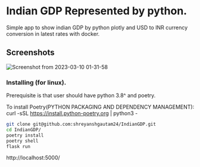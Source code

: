 # Indian GDP Represented by python.

Simple app to show indian GDP by python plotly and USD to INR currency conversion in latest rates with docker.

## Screenshots
![Screenshot from 2023-03-10 01-31-58](https://user-images.githubusercontent.com/45899648/224157327-a601a5d2-17e7-46e3-a8a8-6e6e2a83dd3e.png)

### Installing (for linux).

Prerequisite is that user should have python 3.8^ and poetry.

To install Poetry(PYTHON PACKAGING AND DEPENDENCY MANAGEMENT):
curl -sSL https://install.python-poetry.org | python3 -

```sh
git clone git@github.com:shreyanshgautam24/IndianGDP.git
cd IndianGDP/
poetry install
poetry shell
flask run
```

http://localhost:5000/
